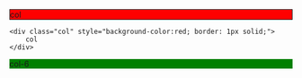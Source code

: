 <div class="row">
    <div class="col" style="background-color:red; border: 1px solid;">
        col
    </div>
    
    <div class="col" style="background-color:red; border: 1px solid;">
        col
    </div>
    
</div> 

<!-- col-6 to take up 50% of width-->
<!-- Total for a single row is 12-->

<div class="row">
    <div class="col-6" style="background-color:green; border 1px solid">
        col-6
    </div>
</div>
